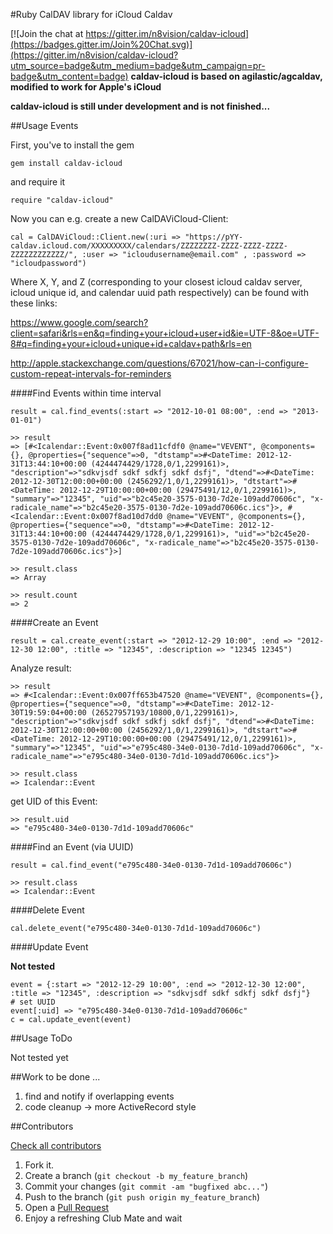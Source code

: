 #Ruby CalDAV library for iCloud Caldav

[![Join the chat at https://gitter.im/n8vision/caldav-icloud](https://badges.gitter.im/Join%20Chat.svg)](https://gitter.im/n8vision/caldav-icloud?utm_source=badge&utm_medium=badge&utm_campaign=pr-badge&utm_content=badge)
**caldav-icloud is based on agilastic/agcaldav, modified to work for Apple's iCloud**

**caldav-icloud is still under development and is not finished...**

##Usage Events

First, you've to install the gem

    gem install caldav-icloud

and require it

    require "caldav-icloud"

Now you can e.g. create a new CalDAViCloud-Client:
    	
	cal = CalDAViCloud::Client.new(:uri => "https://pYY-caldav.icloud.com/XXXXXXXXX/calendars/ZZZZZZZZ-ZZZZ-ZZZZ-ZZZZ-ZZZZZZZZZZZZ/", :user => "icloudusername@email.com" , :password => "icloudpassword")

Where X, Y, and Z (corresponding to your closest icloud caldav server, icloud unique id, and calendar uuid path respectively) can be found with these links: 

https://www.google.com/search?client=safari&rls=en&q=finding+your+icloud+user+id&ie=UTF-8&oe=UTF-8#q=finding+your+icloud+unique+id+caldav+path&rls=en

http://apple.stackexchange.com/questions/67021/how-can-i-configure-custom-repeat-intervals-for-reminders

####Find Events within time interval

    result = cal.find_events(:start => "2012-10-01 08:00", :end => "2013-01-01")

    >> result
    => [#<Icalendar::Event:0x007f8ad11cfdf0 @name="VEVENT", @components={}, @properties={"sequence"=>0, "dtstamp"=>#<DateTime: 2012-12-31T13:44:10+00:00 (4244474429/1728,0/1,2299161)>, "description"=>"sdkvjsdf sdkf sdkfj sdkf dsfj", "dtend"=>#<DateTime: 2012-12-30T12:00:00+00:00 (2456292/1,0/1,2299161)>, "dtstart"=>#<DateTime: 2012-12-29T10:00:00+00:00 (29475491/12,0/1,2299161)>, "summary"=>"12345", "uid"=>"b2c45e20-3575-0130-7d2e-109add70606c", "x-radicale_name"=>"b2c45e20-3575-0130-7d2e-109add70606c.ics"}>, #<Icalendar::Event:0x007f8ad10d7dd0 @name="VEVENT", @components={}, @properties={"sequence"=>0, "dtstamp"=>#<DateTime: 2012-12-31T13:44:10+00:00 (4244474429/1728,0/1,2299161)>, "uid"=>"b2c45e20-3575-0130-7d2e-109add70606c", "x-radicale_name"=>"b2c45e20-3575-0130-7d2e-109add70606c.ics"}>]

    >> result.class
    => Array

    >> result.count
    => 2

####Create an Event

    result = cal.create_event(:start => "2012-12-29 10:00", :end => "2012-12-30 12:00", :title => "12345", :description => "12345 12345")

Analyze result:
   
    >> result
    => #<Icalendar::Event:0x007ff653b47520 @name="VEVENT", @components={}, @properties={"sequence"=>0, "dtstamp"=>#<DateTime: 2012-12-30T19:59:04+00:00 (26527957193/10800,0/1,2299161)>, "description"=>"sdkvjsdf sdkf sdkfj sdkf dsfj", "dtend"=>#<DateTime: 2012-12-30T12:00:00+00:00 (2456292/1,0/1,2299161)>, "dtstart"=>#<DateTime: 2012-12-29T10:00:00+00:00 (29475491/12,0/1,2299161)>, "summary"=>"12345", "uid"=>"e795c480-34e0-0130-7d1d-109add70606c", "x-radicale_name"=>"e795c480-34e0-0130-7d1d-109add70606c.ics"}> 
   
    >> result.class
    => Icalendar::Event

   
get UID of this Event:

    >> result.uid
    => "e795c480-34e0-0130-7d1d-109add70606c"


####Find an Event  (via UUID)  

    result = cal.find_event("e795c480-34e0-0130-7d1d-109add70606c")
    
    >> result.class
    => Icalendar::Event




####Delete Event

    cal.delete_event("e795c480-34e0-0130-7d1d-109add70606c")


####Update Event

**Not tested**

    event = {:start => "2012-12-29 10:00", :end => "2012-12-30 12:00", :title => "12345", :description => "sdkvjsdf sdkf sdkfj sdkf dsfj"}
    # set UUID 
    event[:uid] => "e795c480-34e0-0130-7d1d-109add70606c"
    c = cal.update_event(event)



##Usage ToDo

Not tested yet

##Work to be done ...

1. find and notify if overlapping events              
2. code cleanup -> more ActiveRecord style    
            
                                                             

##Contributors

[Check all contributors][c]


1. Fork it.
2. Create a branch (`git checkout -b my_feature_branch`)
3. Commit your changes (`git commit -am "bugfixed abc..."`)
4. Push to the branch (`git push origin my_feature_branch`)
5. Open a [Pull Request][1]
6. Enjoy a refreshing Club Mate and wait

[c]: https://github.com/n8vision/caldav-icloud/contributors
[1]: https://github.com/n8vision/caldav-icloud/pulls/

